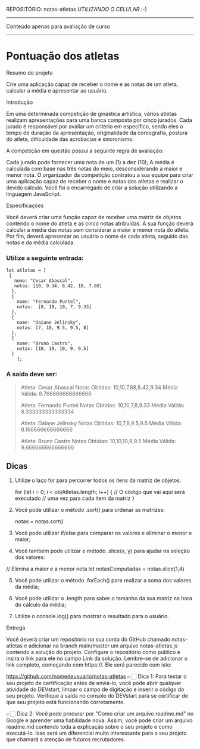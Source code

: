 REPOSITÓRIO: notas-atletas
*UTILIZANDO O CELULAR* :-)
_______________________________________
Conteúdo apenas para avaliação de curso
_______________________________________

# Pontuação dos atletas

Resumo do projeto

Crie uma aplicação capaz de receber o nome e as notas de um atleta, calcular a média e apresentar ao usuário.

Introdução

Em uma determinada competição de ginástica artística, vários atletas realizam apresentações para uma banca composta por cinco jurados. Cada jurado é responsável por avaliar um critério em específico, sendo eles o tempo de duração da apresentação, originalidade da coreografia, postura do atleta, dificuldade das acrobacias e sincronismo.

A competição em questão possui a seguinte regra de avaliação:

Cada jurado pode fornecer uma nota de um (1) a dez (10);
A média é calculada com base nas três notas do meio, desconsiderando a maior e menor nota.
O organizador da competição contratou a sua equipe para criar uma aplicação capaz de receber o nome e notas dos atletas e realizar o devido cálculo. Você foi o encarregado de criar a solução utilizando a linguagem JavaScript.

Especificações

Você deverá criar uma função capaz de receber uma matriz de objetos contendo o nome do atleta e as cinco notas atribuídas. A sua função deverá calcular a média das notas sem considerar a maior e menor nota do atleta. Por fim, deverá apresentar ao usuário o nome de cada atleta, seguido das notas e da média calculada.

### Utilize a seguinte entrada:

    let atletas = [
     {
       nome: "Cesar Abascal",
       notas: [10, 9.34, 8.42, 10, 7.88]
      },
      {
        nome: "Fernando Puntel",
        notas:  [8, 10, 10, 7, 9.33]
      },
      {
        nome: "Daiane Jelinsky",
        notas: [7, 10, 9.5, 9.5, 8]
      },
      {
        nome: "Bruno Castro",
        notas: [10, 10, 10, 9, 9.5]
      }
        ];

### A saída deve ser:

>Atleta: Cesar Abascal
>Notas Obtidas: 10,10,7.88,8.42,9.34
>Média Válida: 8.766666666666666
>
>Atleta: Fernando Puntel
>Notas Obtidas: 10,10,7,8,9.33
>Média Válida: 8.333333333333334
>
>Atleta: Daiane Jelinsky
>Notas Obtidas: 10,7,8,9.5,9.5
>Média Válida: 8.166666666666666
>
>Atleta: Bruno Castro
>Notas Obtidas: 10,10,10,9,9.5
>Média Válida: 9.666666666666666

## Dicas

1. Utilize o laço for para percorrer todos os itens da matriz de objetos:

    for (let i = 0; i < objAtletas.length; i++) {
    // O código que vai aqui será executado
    // uma vez para cada item da matriz
    }

2. Você pode utilizar o método .sort() para ordenar as matrizes:

    notas = notas.sort()
3. Você pode utilizar if/else para comparar os valores e eliminar o menor e maior;

4. Você também pode utilizar o método .slice(x, y) para ajudar na seleção dos valores:

// Elimina a maior e a menor nota
let notasComputadas = notas.slice(1,4)

5. Você pode utilizar o método .forEach() para realizar a soma dos valores da média;

6. Você pode utilizar o .length para saber o tamanho da sua matriz na hora do cálculo da média;

7. Utilize o console.log() para mostrar o resultado para o usuário.

Entrega

Você deverá criar um repositório na sua conta do GitHub chamado notas-atletas e adicionar na branch main/master um arquivo notas-atletas.js contendo a solução do projeto. Configure o repositório como público e insira o link para ele no campo Link da solução. Lembre-se de adicionar o link completo, começando com https://. Ele será parecido com isto:

https://github.com/nomedeusuario/notas-atletas
👉🏻 Dica 1: Para testar o seu projeto de certificação antes de enviá-lo, você pode abrir qualquer atividade do DEVstart, limpar o campo de digitação e inserir o código do seu projeto. Verifique a saída no console do DEVstart para se certificar de que seu projeto está funcionando corretamente.

👉🏻 Dica 2: Você pode procurar por "Como criar um arquivo readme.md" no Google e aprender uma habilidade nova. Assim, você pode criar um arquivo readme.md contendo toda a explicação sobre o seu projeto e como executá-lo. Isso será um diferencial muito interessante para o seu projeto que chamará a atenção de futuros recrutadores.

